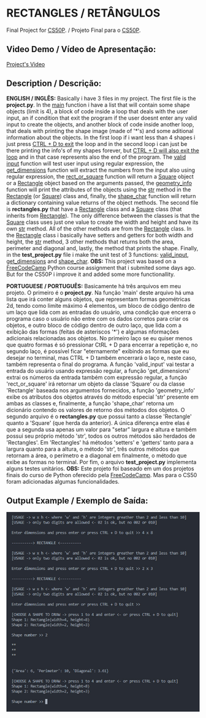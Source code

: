 # RECTANGLES / RETÂNGULOS
Final Project for [CS50P](https://cs50.harvard.edu/python/2022/). / Projeto Final para o [CS50P](https://cs50.harvard.edu/python/2022/).

## **Video Demo / Vídeo de Apresentação**:
[Project's Video](https://www.youtube.com/watch?v=HODJ91WuR5Q)

## **Description / Descrição**:
**ENGLISH / INGLÊS:** Basically i have 3 files in my project. The first file is the **project.py**. In the <ins>main</ins> function i have a list that will contain some shape objects (limit is 4), a block of code inside a loop that deals with the user input, an if condition that exit the program if the user doesnt enter any valid input to create the objects, and another block of code inside another loop, that deals with printing the shape image (made of '*'s) and some aditional information about the objects. In the first loop if i want less than 4 shapes i just press <ins>CTRL + D to exit</ins> the loop and in the second loop i can just be there printing the info's of my shapes forever, but <ins>CTRL + D will also exit the loop</ins> and in that case represents also the end of the program. The <ins>valid input</ins> function will test user input using regular expression, the <ins>get_dimensions</ins> function will extract the numbers from the input also using regular expression, the <ins>rect_or_square</ins> function will return a <ins>Square</ins> object or a <ins>Rectangle</ins> object based on the arguments passed, the <ins>geometry_info</ins> function will print the attributes of the objects using the <ins>str</ins> method in the <ins>Rectangle</ins> (or <ins>Square</ins>) class and, finally, the <ins>shape_char</ins> function will return a dictionary containing value returns of the object methods. The second file is **rectangles.py** that have a <ins>Rectangle</ins> class and a <ins>Square</ins> class (that inherits from <ins>Rectangle</ins>). The only difference between the classes is that the <ins>Square</ins> class uses just one value to create the width and height and have its own <ins>str</ins> method. All of the other methods are from the <ins>Rectangle</ins> class. In the <ins>Rectangle</ins> class i basically have setters and getters for both width and height, the <ins>str</ins> method, 3 other methods that returns both the area, perimeter and diagonal and, lastly, the method that prints the shape. Finally, in the **test_project.py** file i make the unit test of 3 functions: <ins>valid_input</ins>, <ins>get_dimensions</ins> and <ins>shape_char</ins>. **OBS:** This project was based on a [FreeCodeCamp](https://www.freecodecamp.org/) Python course assignment that i submited some days ago. But for the CS50P i improve it and added some more functionallity.

**PORTUGUESE / PORTUGUÊS:** Basicamente há três arquivos em meu projeto. O primeiro é o **project.py**. Na função 'main' deste arquivo há uma lista que irá conter alguns objetos, que representam formas geométricas 2d, tendo como limite máximo 4 elementos, um bloco de código dentro de um laço que lida com as entradas do usuário, uma condição que encerra o programa caso o usuário não entre com os dados corretos para criar os objetos, e outro bloco de código dentro de outro laço, que lida com a exibição das formas (feitas de asteriscos '*') e algumas nformações adicionais relacionadas aos objetos.  No primeiro laço se eu quiser menos que quatro formas é só pressionar CtRL + D para encerrar a repetição e, no segundo laço, é possível ficar "eternamente" exibindo as formas que eu desejar no terminal, mas CTRL + D também encerrará o laço e, neste caso, também representa o final do programa. A função 'valid_input' vai testar a entrada do usuário usando expressão regular, a função 'get_dimensions' extrai os números da entrada também com expressão regular, a função 'rect_or_square' irá retornar um objeto da classe 'Square' ou da classe 'Rectangle' baseada nos argumentos fornecidos, a função 'geometry_info' exibe os atributos dos objetos através do método especial 'str' presente em ambas as classes e, finalmente, a função 'shape_char' retorna um dicionário contendo os valores de retorno dos métodos dos objetos. O segundo arquivo é o **rectangles.py** que possui tanto a classe 'Rectangle' quanto a 'Square' (que herda da anterior). A única diferença entre elas é que a segunda usa apenas um valor para "setar" largura e altura e também possui seu próprio método 'str', todos os outros métodos são herdados de 'Rectangles'. Em 'Rectangles' há métodos 'setters' e 'getters' tanto para a largura quanto para a altura, o método 'str', três outros métodos que retornam a área, o perímetro e a diagonal em finalmente, o método que exibe as formas no terminal. Por fim, o arquivo **test_project.py** implementa alguns testes unitários. **OBS:** Este projeto foi baseado em um dos projetos finais do curso de Python oferecido pela [FreeCodeCamp](https://www.freecodecamp.org/). Mas para o CS50 foram adicionadas algumas funcionalidades.

## **Output Example / Exemplo de Saída**:
<img src="output-rectangles.jpg" alt="saida-output" title="Saída-Output">
